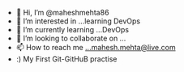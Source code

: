 - 👋 Hi, I’m @maheshmehta86
- 👀 I’m interested in ...learning DevOps
- 🌱 I’m currently learning ...DevOps
- 💞️ I’m looking to collaborate on ...
- 📫 How to reach me ...mahesh.mehta@live.com
- :)  My First Git-GitHuB practise
<!---
maheshmehta86/maheshmehta86 is a ✨ special ✨ repository because its `README.md` (this file) appears on your GitHub profile.
You can click the Preview link to take a look at your changes.
--->

